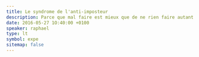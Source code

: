 ```yaml
---
title: Le syndrome de l'anti-imposteur
description: Parce que mal faire est mieux que de ne rien faire autant bien faire et laisser braire.
date: 2016-05-27 1O:40:00 +0100
speaker: raphael
type: lt
symbol: expe
sitemap: false
---
```

